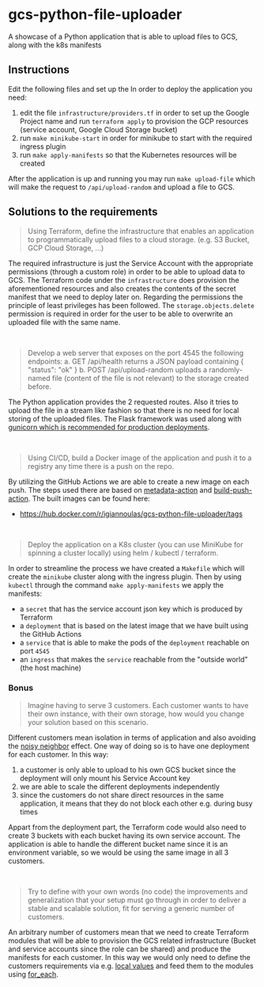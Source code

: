 # gcs-python-file-uploader
A showcase of a Python application that is able to upload files to GCS, along with the k8s manifests


## Instructions

Edit the following files and set up the In order to deploy the application you need:
1. edit the file `infrastructure/providers.tf` in order to set up the Google Project name and run `terraform apply` to provision the GCP resources (service account, Google Cloud Storage bucket)
2. run `make minikube-start` in order for minikube to start with the required ingress plugin
3. run `make apply-manifests` so that the Kubernetes resources will be created

After the application is up and running you may run `make upload-file` which will make the request to `/api/upload-random` and upload a file to GCS.


## Solutions to the requirements

> Using Terraform, define the infrastructure that enables an application to programmatically upload files to a cloud storage. (e.g. S3 Bucket, GCP Cloud Storage, ...)

The required infrastructure is just the Service Account with the appropriate permissions (through a custom role) in order to be able to upload data to GCS. The Terraform code under the `infrastructure` does provision the aforementioned resources and also creates the contents of the secret manifest that we need to deploy later on. Regarding the permissions the principle of least privileges has been followed. The `storage.objects.delete` permission is required in order for the user to be able to overwrite an uploaded file with the same name. 

&nbsp;
&nbsp;

> Develop a web server that exposes on the port 4545 the following endpoints:
>a. GET /api/health returns a JSON payload containing { "status": "ok" }
>b. POST /api/upload-random uploads a randomly-named file (content of the file is not relevant) to the storage created before.

The Python application provides the 2 requested routes. Also it tries to upload the file in a stream like fashion so that there is no need for local storing of the uploaded files. The Flask framework was used along with [gunicorn which is recommended for production deployments](https://flask.palletsprojects.com/en/2.3.x/deploying/). 

&nbsp;
&nbsp;

> Using CI/CD, build a Docker image of the application and push it to a registry any time there is a push on the repo.

By utilizing the GitHub Actions we are able to create a new image on each push. The steps used there are based on [metadata-action](https://github.com/docker/metadata-action) and [build-push-action](https://github.com/docker/build-push-action). The built images can be found here:
* https://hub.docker.com/r/igiannoulas/gcs-python-file-uploader/tags

&nbsp;
&nbsp;

> Deploy the application on a K8s cluster (you can use MiniKube for spinning a cluster locally) using helm / kubectl / terraform. 

In order to streamline the process we have created a `Makefile` which will create the `minikube` cluster along with the ingress plugin. Then by using `kubectl` through the command `make apply-manifests` we apply the manifests:
* a `secret` that has the service account json key which is produced by Terraform
* a `deployment` that is based on the latest image that we have built using the GitHub Actions
* a `service` that is able to make the pods of the `deployment` reachable on port `4545`
* an `ingress` that makes the `service` reachable from the "outside world" (the host machine) 


### Bonus

> Imagine having to serve 3 customers. Each customer wants to have their own instance, with their own storage, how would you change your solution based on this scenario.

Different customers mean isolation in terms of application and also avoiding the [noisy neighbor](https://www.techtarget.com/searchcloudcomputing/definition/noisy-neighbor-cloud-computing-performance) effect. One way of doing so is to have one deployment for each customer. In this way:
1. a customer is only able to upload to his own GCS bucket since the deployment will only mount his Service Account key
2. we are able to scale the different deployments independently
3. since the customers do not share direct resources in the same application, it means that they do not block each other e.g. during busy times  

Appart from the deployment part, the Terraform code would also need to create 3 buckets with each bucket having its own service account. The application is able to handle the different bucket name since it is an environment variable, so we would be using the same image in all 3 customers.

&nbsp;
&nbsp;

> Try to define with your own words (no code) the improvements and generalization that your setup must go through in order to deliver a stable and scalable solution, fit for serving a generic number of customers.

An arbitrary number of customers mean that we need to create Terraform modules that will be able to provision the GCS related infrastructure (Bucket and service accounts since the role can be shared) and produce the manifests for each customer. In this way we would only need to define the customers requirements via e.g. [local values](https://developer.hashicorp.com/terraform/language/values/locals) and feed them to the modules using [for_each](https://developer.hashicorp.com/terraform/language/meta-arguments/for_each). 
